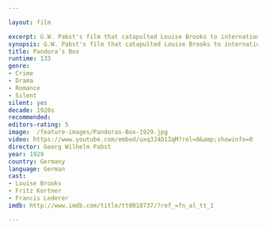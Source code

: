 ```yaml
---

layout: film

excerpt: G.W. Pabst's film that catapulted Louise Brooks to international acclaim and made her 'the' icon of the Jazz Age tells the tragic story of Lulu, the hedonistic dancer and prostitute. Based on the plays of F. Wedekind.
synopsis: G.W. Pabst's film that catapulted Louise Brooks to international acclaim and made her 'the' icon of the Jazz Age tells the tragic story of Lulu, the hedonistic dancer and prostitute. Based on the plays of F. Wedekind.
title: Pandora’s Box
runtime: 133
genre: 
- Crime
- Drama
- Romance 
- Silent
silent: yes
decade: 1920s
recommended: 
editors-rating: 5
image:  /feature-images/Pandoras-Box-1929.jpg  
video: https://www.youtube.com/embed/uxq3J4D1IqM?rel=0&amp;showinfo=0
director: Georg Wilhelm Pabst
year: 1929
country: Germany
language: German
cast:
- Louise Brooks
- Fritz Kortner
- Francis Lederer
imdb: http://www.imdb.com/title/tt0018737/?ref_=fn_al_tt_1

---
```


